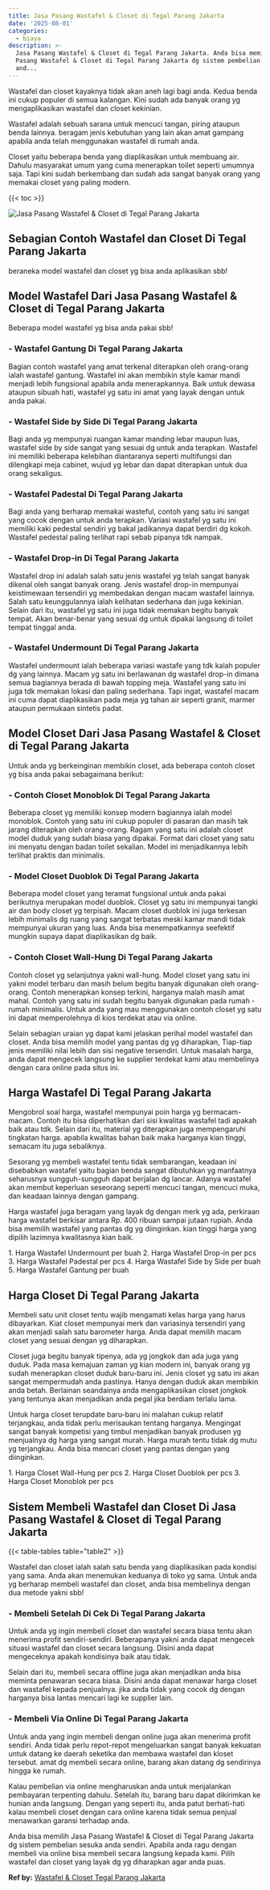 ```yaml
---
title: Jasa Pasang Wastafel & Closet di Tegal Parang Jakarta
date: '2025-08-01'
categories:
  - biaya
description: >-
  Jasa Pasang Wastafel & Closet di Tegal Parang Jakarta. Anda bisa memilih Jasa
  Pasang Wastafel & Closet di Tegal Parang Jakarta dg sistem pembelian sesuka
  and...
---
```


Wastafel dan closet kayaknya tidak akan aneh lagi bagi anda. Kedua benda ini cukup populer di semua kalangan. Kini sudah ada banyak orang yg mengaplikasikan wastafel dan closet kekinian.

Wastafel adalah sebuah sarana untuk mencuci tangan, piring ataupun benda lainnya. beragam jenis kebutuhan yang lain akan amat gampang apabila anda telah menggunakan wastafel di rumah anda.

Closet yaitu beberapa benda yang diaplikasikan untuk membuang air. Dahulu masyarakat umum yang cuma menerapkan toilet seperti umumnya saja. Tapi kini sudah berkembang dan sudah ada sangat banyak orang yang memakai closet yang paling modern.

{{< toc >}}

![Jasa Pasang Wastafel & Closet di Tegal Parang Jakarta](/images/wastafel-closet-murah60.png)

## Sebagian Contoh Wastafel dan Closet Di Tegal Parang Jakarta

beraneka model wastafel dan closet yg bisa anda aplikasikan sbb!

## Model Wastafel Dari Jasa Pasang Wastafel & Closet di Tegal Parang Jakarta

Beberapa model wastafel yg bisa anda pakai sbb!

### \- Wastafel Gantung Di Tegal Parang Jakarta

Bagian contoh wastafel yang amat terkenal diterapkan oleh orang-orang ialah wastafel gantung. Wastafel ini akan membikin style kamar mandi menjadi lebih fungsional apabila anda menerapkannya. Baik untuk dewasa ataupun sibuah hati, wastafel yg satu ini amat yang layak dengan untuk anda pakai.

### \- Wastafel Side by Side Di Tegal Parang Jakarta

Bagi anda yg mempunyai ruangan kamar manding lebar maupun luas, wastafel side by side sangat yang sesuai dg untuk anda terapkan. Wastafel ini memiliki beberapa kelebihan diantaranya seperti multifungsi dan dilengkapi meja cabinet, wujud yg lebar dan dapat diterapkan untuk dua orang sekaligus.

### \- Wastafel Padestal Di Tegal Parang Jakarta

Bagi anda yang berharap memakai wasteful, contoh yang satu ini sangat yang cocok dengan untuk anda terapkan. Variasi wastafel yg satu ini memiliki kaki pedestal sendiri yg bakal jadikannya dapat berdiri dg kokoh. Wastafel pedestal paling terlihat rapi sebab pipanya tdk nampak.

### \- Wastafel Drop-in Di Tegal Parang Jakarta

Wastafel drop ini adalah salah satu jenis wastafel yg telah sangat banyak dikenal oleh sangat banyak orang. Jenis wastafel drop-in mempunyai keistimewaan tersendiri yg membedakan dengan macam wastafel lainnya. Salah satu keunggulannya ialah kelihatan sederhana dan juga kekinian. Selain dari itu, wastafel yg satu ini juga tidak memakan begitu banyak tempat. Akan benar-benar yang sesuai dg untuk dipakai langsung di toilet tempat tinggal anda.

### \- Wastafel Undermount Di Tegal Parang Jakarta

Wastafel undermount ialah beberapa variasi wastafe yang tdk kalah populer dg yang lainnya. Macam yg satu ini berlawanan dg wastafel drop-in dimana semua bagiannya berada di bawah topping meja. Wastafel yang satu ini juga tdk memakan lokasi dan paling sederhana. Tapi ingat, wastafel macam ini cuma dapat diaplikasikan pada meja yg tahan air seperti granit, marmer ataupun permukaan sintetis padat.

## Model Closet Dari Jasa Pasang Wastafel & Closet di Tegal Parang Jakarta

Untuk anda yg berkeinginan membikin closet, ada beberapa contoh closet yg bisa anda pakai sebagaimana berikut:

### \- Contoh Closet Monoblok Di Tegal Parang Jakarta

Beberapa closet yg memiliki konsep modern bagiannya ialah model monoblok. Contoh yang satu ini cukup populer di pasaran dan masih tak jarang diterapkan oleh orang-orang. Ragam yang satu ini adalah closet model duduk yang sudah biasa yang dipakai. Format dari closet yang satu ini menyatu dengan badan toilet sekalian. Model ini menjadikannya lebih terlihat praktis dan minimalis.

### \- Model Closet Duoblok Di Tegal Parang Jakarta

Beberapa model closet yang teramat fungsional untuk anda pakai berikutnya merupakan model duoblok. Closet yg satu ini mempunyai tangki air dan body closet yg terpisah. Macam closet duoblok ini juga terkesan lebih minimalis dg ruang yang sangat terbatas meski kamar mandi tidak mempunyai ukuran yang luas. Anda bisa menempatkannya seefektif mungkin supaya dapat diaplikasikan dg baik.

### \- Contoh Closet Wall-Hung Di Tegal Parang Jakarta

Contoh closet yg selanjutnya yakni wall-hung. Model closet yang satu ini yakni model terbaru dan masih belum begitu banyak digunakan oleh orang-orang. Contoh menerapkan konsep terkini, harganya malah masih amat mahal. Contoh yang satu ini sudah begitu banyak digunakan pada rumah - rumah minimalis. Untuk anda yang mau menggunakan contoh closet yg satu ini dapat memperolehnya di kios terdekat atau via online.

Selain sebagian uraian yg dapat kami jelaskan perihal model wastafel dan closet. Anda bisa memilih model yang pantas dg yg diharapkan, Tiap-tiap jenis memiliki nilai lebih dan sisi negative tersendiri. Untuk masalah harga, anda dapat mengecek langsung ke supplier terdekat kami atau membelinya dengan cara online pada situs ini.

## Harga Wastafel Di Tegal Parang Jakarta

Mengobrol soal harga, wastafel mempunyai poin harga yg bermacam-macam. Contoh itu bisa diperhatikan dari sisi kwalitas wastafel tadi apakah baik atau tdk. Selain dari itu, material yg diterapkan juga mempengaruhi tingkatan harga. apabila kwalitas bahan baik maka harganya kian tinggi, semacam itu juga sebaliknya.

Sesorang yg membeli wastafel tentu tidak sembarangan, keadaan ini disebabkan wastafel yaitu bagian benda sangat dibutuhkan yg manfaatnya seharusnya sungguh-sungguh dapat berjalan dg lancar. Adanya wastafel akan membut keperluan seseorang seperti mencuci tangan, mencuci muka, dan keadaan lainnya dengan gampang.

Harga wastafel juga beragam yang layak dg dengan merk yg ada, perkiraan harga wastafel berkisar antara Rp. 400 ribuan sampai jutaan rupiah. Anda bisa memilih wastafel yang pantas dg yg diinginkan. kian tinggi harga yang dipilih lazimnya kwalitasnya kian baik.

1\. Harga Wastafel Undermount per buah 2. Harga Wastafel Drop-in per pcs 3. Harga Wastafel Padestal per pcs 4. Harga Wastafel Side by Side per buah 5. Harga Wastafel Gantung per buah

## Harga Closet Di Tegal Parang Jakarta

Membeli satu unit closet tentu wajib mengamati kelas harga yang harus dibayarkan. Kiat closet mempunyai merk dan variasinya tersendiri yang akan menjadi salah satu barometer harga. Anda dapat memilih macam closet yang sesuai dengan yg diharapkan.

Closet juga begitu banyak tipenya, ada yg jongkok dan ada juga yang duduk. Pada masa kemajuan zaman yg kian modern ini, banyak orang yg sudah menerapkan closet duduk baru-baru ini. Jenis closet yg satu ini akan sangat mempermudah anda pastinya. Hanya dengan duduk akan membikin anda betah. Berlainan seandainya anda mengaplikasikan closet jongkok yang tentunya akan menjadikan anda pegal jika berdiam terlalu lama.

Untuk harga closet terupdate baru-baru ini malahan cukup relatif terjangkau, anda tidak perlu merisaukan tentang harganya. Mengingat sangat banyak kompetisi yang timbul menjadikan banyak produsen yg menjualnya dg harga yang sangat murah. Harga murah tentu tidak dg mutu yg terjangkau. Anda bisa mencari closet yang pantas dengan yang diinginkan.

1\. Harga Closet Wall-Hung per pcs 2. Harga Closet Duoblok per pcs 3. Harga Closet Monoblok per pcs

## Sistem Membeli Wastafel dan Closet Di Jasa Pasang Wastafel & Closet di Tegal Parang Jakarta

{{< table-tables table="table2" >}}

Wastafel dan closet ialah salah satu benda yang diaplikasikan pada kondisi yang sama. Anda akan menemukan keduanya di toko yg sama. Untuk anda yg berharap membeli wastafel dan closet, anda bisa membelinya dengan dua metode yakni sbb!

### \- Membeli Setelah Di Cek Di Tegal Parang Jakarta

Untuk anda yg ingin membeli closet dan wastafel secara biasa tentu akan menerima profit sendiri-sendiri. Beberapanya yakni anda dapat mengecek situasi wastafel dan closet secara langsung. Disini anda dapat mengeceknya apakah kondisinya baik atau tidak.

Selain dari itu, membeli secara offline juga akan menjadikan anda bisa meminta penawaran secara biasa. Disini anda dapat menawar harga closet dan wastafel kepada penjualnya. jika anda tidak yang cocok dg dengan harganya bisa lantas mencari lagi ke supplier lain.

### \- Membeli Via Online Di Tegal Parang Jakarta

Untuk anda yang ingin membeli dengan online juga akan menerima profit sendiri. Anda tidak perlu repot-repot mengeluarkan sangat banyak kekuatan untuk datang ke daerah seketika dan membawa wastafel dan kloset tersebut. amat dg membeli secara online, barang akan datang dg sendirinya hingga ke rumah.

Kalau pembelian via online mengharuskan anda untuk menjalankan pembayaran terpenting dahulu. Setelah itu, barang baru dapat dikirimkan ke hunian anda langsung. Dengan yang seperti itu, anda patut berhati-hati kalau membeli closet dengan cara online karena tidak semua penjual menawarkan garansi terhadap anda.

Anda bisa memilih Jasa Pasang Wastafel & Closet di Tegal Parang Jakarta dg sistem pembelian sesuka anda sendiri. Apabila anda ragu dengan membeli via online bisa membeli secara langsung kepada kami. Pilih wastafel dan closet yang layak dg yg diharapkan agar anda puas.

**Ref by:** [Wastafel & Closet Tegal Parang Jakarta](https://id.wikipedia.org/wiki/Wastafel)
